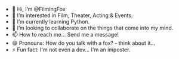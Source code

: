 - 👋 Hi, I’m @FilmingFox
- 👀 I’m interested in Film, Theater, Acting & Events.
- 🌱 I’m currently learning Python.
- 💞️ I’m looking to collaborate on the things that come into my mind.
- 📫 How to reach me... Send me a message!
- 😄 Pronouns: How do you talk with a fox? - think about it...
- ⚡ Fun fact: I'm not even a dev... I'm an imposter.

<!---
FilmingFox/FilmingFox is a ✨ special ✨ repository because its `README.md` (this file) appears on your GitHub profile.
You can click the Preview link to take a look at your changes.
--->
